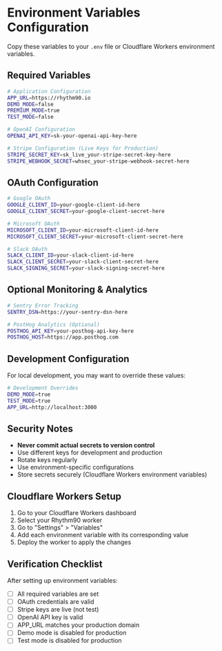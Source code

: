 # Environment Variables Configuration

Copy these variables to your `.env` file or Cloudflare Workers environment variables.

## Required Variables

```bash
# Application Configuration
APP_URL=https://rhythm90.io
DEMO_MODE=false
PREMIUM_MODE=true
TEST_MODE=false

# OpenAI Configuration
OPENAI_API_KEY=sk-your-openai-api-key-here

# Stripe Configuration (Live Keys for Production)
STRIPE_SECRET_KEY=sk_live_your-stripe-secret-key-here
STRIPE_WEBHOOK_SECRET=whsec_your-stripe-webhook-secret-here
```

## OAuth Configuration

```bash
# Google OAuth
GOOGLE_CLIENT_ID=your-google-client-id-here
GOOGLE_CLIENT_SECRET=your-google-client-secret-here

# Microsoft OAuth
MICROSOFT_CLIENT_ID=your-microsoft-client-id-here
MICROSOFT_CLIENT_SECRET=your-microsoft-client-secret-here

# Slack OAuth
SLACK_CLIENT_ID=your-slack-client-id-here
SLACK_CLIENT_SECRET=your-slack-client-secret-here
SLACK_SIGNING_SECRET=your-slack-signing-secret-here
```

## Optional Monitoring & Analytics

```bash
# Sentry Error Tracking
SENTRY_DSN=https://your-sentry-dsn-here

# PostHog Analytics (Optional)
POSTHOG_API_KEY=your-posthog-api-key-here
POSTHOG_HOST=https://app.posthog.com
```

## Development Configuration

For local development, you may want to override these values:

```bash
# Development Overrides
DEMO_MODE=true
TEST_MODE=true
APP_URL=http://localhost:3000
```

## Security Notes

- **Never commit actual secrets to version control**
- Use different keys for development and production
- Rotate keys regularly
- Use environment-specific configurations
- Store secrets securely (Cloudflare Workers environment variables)

## Cloudflare Workers Setup

1. Go to your Cloudflare Workers dashboard
2. Select your Rhythm90 worker
3. Go to "Settings" > "Variables"
4. Add each environment variable with its corresponding value
5. Deploy the worker to apply the changes

## Verification Checklist

After setting up environment variables:

- [ ] All required variables are set
- [ ] OAuth credentials are valid
- [ ] Stripe keys are live (not test)
- [ ] OpenAI API key is valid
- [ ] APP_URL matches your production domain
- [ ] Demo mode is disabled for production
- [ ] Test mode is disabled for production 